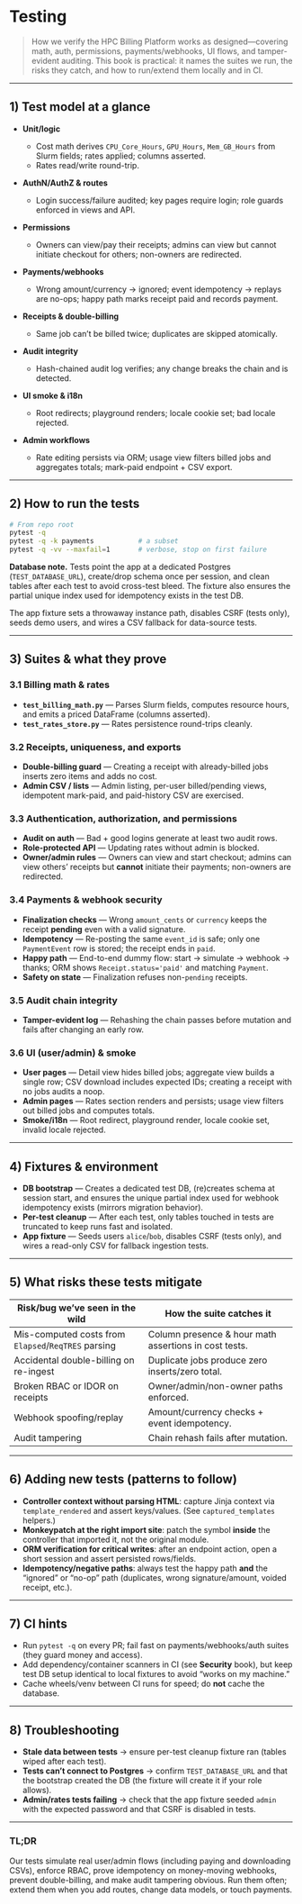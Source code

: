 # Testing

> How we verify the HPC Billing Platform works as designed—covering math, auth, permissions, payments/webhooks, UI flows, and tamper-evident auditing. This book is practical: it names the suites we run, the risks they catch, and how to run/extend them locally and in CI.

---

## 1) Test model at a glance

- **Unit/logic**

  - Cost math derives `CPU_Core_Hours`, `GPU_Hours`, `Mem_GB_Hours` from Slurm fields; rates applied; columns asserted.&#x20;
  - Rates read/write round-trip.&#x20;

- **AuthN/AuthZ & routes**

  - Login success/failure audited; key pages require login; role guards enforced in views and API. &#x20;

- **Permissions**

  - Owners can view/pay their receipts; admins can view but cannot initiate checkout for others; non-owners are redirected. &#x20;

- **Payments/webhooks**

  - Wrong amount/currency → ignored; event idempotency → replays are no-ops; happy path marks receipt paid and records payment. &#x20;

- **Receipts & double-billing**

  - Same job can’t be billed twice; duplicates are skipped atomically.&#x20;

- **Audit integrity**

  - Hash-chained audit log verifies; any change breaks the chain and is detected. &#x20;

- **UI smoke & i18n**

  - Root redirects; playground renders; locale cookie set; bad locale rejected. &#x20;

- **Admin workflows**

  - Rate editing persists via ORM; usage view filters billed jobs and aggregates totals; mark-paid endpoint + CSV export. &#x20;

---

## 2) How to run the tests

```bash
# From repo root
pytest -q
pytest -q -k payments           # a subset
pytest -q -vv --maxfail=1       # verbose, stop on first failure
```

**Database note.** Tests point the app at a dedicated Postgres (`TEST_DATABASE_URL`), create/drop schema once per session, and clean tables after each test to avoid cross-test bleed. The fixture also ensures the partial unique index used for idempotency exists in the test DB. &#x20;

The app fixture sets a throwaway instance path, disables CSRF (tests only), seeds demo users, and wires a CSV fallback for data-source tests. &#x20;

---

## 3) Suites & what they prove

### 3.1 Billing math & rates

- **`test_billing_math.py`** — Parses Slurm fields, computes resource hours, and emits a priced DataFrame (columns asserted).&#x20;
- **`test_rates_store.py`** — Rates persistence round-trips cleanly.&#x20;

### 3.2 Receipts, uniqueness, and exports

- **Double-billing guard** — Creating a receipt with already-billed jobs inserts zero items and adds no cost.&#x20;
- **Admin CSV / lists** — Admin listing, per-user billed/pending views, idempotent mark-paid, and paid-history CSV are exercised. &#x20;

### 3.3 Authentication, authorization, and permissions

- **Audit on auth** — Bad + good logins generate at least two audit rows.&#x20;
- **Role-protected API** — Updating rates without admin is blocked.&#x20;
- **Owner/admin rules** — Owners can view and start checkout; admins can view others’ receipts but **cannot** initiate their payments; non-owners are redirected. &#x20;

### 3.4 Payments & webhook security

- **Finalization checks** — Wrong `amount_cents` or `currency` keeps the receipt **pending** even with a valid signature. &#x20;
- **Idempotency** — Re-posting the same `event_id` is safe; only one `PaymentEvent` row is stored; the receipt ends in `paid`. &#x20;
- **Happy path** — End-to-end dummy flow: start → simulate → webhook → thanks; ORM shows `Receipt.status='paid'` and matching `Payment`. &#x20;
- **Safety on state** — Finalization refuses non-`pending` receipts.&#x20;

### 3.5 Audit chain integrity

- **Tamper-evident log** — Rehashing the chain passes before mutation and fails after changing an early row. &#x20;

### 3.6 UI (user/admin) & smoke

- **User pages** — Detail view hides billed jobs; aggregate view builds a single row; CSV download includes expected IDs; creating a receipt with no jobs audits a noop. &#x20;
- **Admin pages** — Rates section renders and persists; usage view filters out billed jobs and computes totals. &#x20;
- **Smoke/i18n** — Root redirect, playground render, locale cookie set, invalid locale rejected. &#x20;

---

## 4) Fixtures & environment

- **DB bootstrap** — Creates a dedicated test DB, (re)creates schema at session start, and ensures the unique partial index used for webhook idempotency exists (mirrors migration behavior). &#x20;
- **Per-test cleanup** — After each test, only tables touched in tests are truncated to keep runs fast and isolated.&#x20;
- **App fixture** — Seeds users `alice`/`bob`, disables CSRF (tests only), and wires a read-only CSV for fallback ingestion tests.&#x20;

---

## 5) What risks these tests mitigate

| Risk/bug we’ve seen in the wild                     | How the suite catches it                              |
| --------------------------------------------------- | ----------------------------------------------------- |
| Mis-computed costs from `Elapsed`/`ReqTRES` parsing | Column presence & hour math assertions in cost tests. |
| Accidental double-billing on re-ingest              | Duplicate jobs produce zero inserts/zero total.       |
| Broken RBAC or IDOR on receipts                     | Owner/admin/non-owner paths enforced.                 |
| Webhook spoofing/replay                             | Amount/currency checks + event idempotency.           |
| Audit tampering                                     | Chain rehash fails after mutation.                    |

---

## 6) Adding new tests (patterns to follow)

- **Controller context without parsing HTML**: capture Jinja context via `template_rendered` and assert keys/values. (See `captured_templates` helpers.)&#x20;
- **Monkeypatch at the right import site**: patch the symbol **inside** the controller that imported it, not the original module.&#x20;
- **ORM verification for critical writes**: after an endpoint action, open a short session and assert persisted rows/fields.&#x20;
- **Idempotency/negative paths**: always test the happy path **and** the “ignored” or “no-op” path (duplicates, wrong signature/amount, voided receipt, etc.). &#x20;

---

## 7) CI hints

- Run `pytest -q` on every PR; fail fast on payments/webhooks/auth suites (they guard money and access).
- Add dependency/container scanners in CI (see **Security** book), but keep test DB setup identical to local fixtures to avoid “works on my machine.”
- Cache wheels/venv between CI runs for speed; do **not** cache the database.

---

## 8) Troubleshooting

- **Stale data between tests** → ensure per-test cleanup fixture ran (tables wiped after each test).&#x20;
- **Tests can’t connect to Postgres** → confirm `TEST_DATABASE_URL` and that the bootstrap created the DB (the fixture will create it if your role allows). &#x20;
- **Admin/rates tests failing** → check that the app fixture seeded `admin` with the expected password and that CSRF is disabled in tests.&#x20;

---

### TL;DR

Our tests simulate real user/admin flows (including paying and downloading CSVs), enforce RBAC, prove idempotency on money-moving webhooks, prevent double-billing, and make audit tampering obvious. Run them often; extend them when you add routes, change data models, or touch payments.

